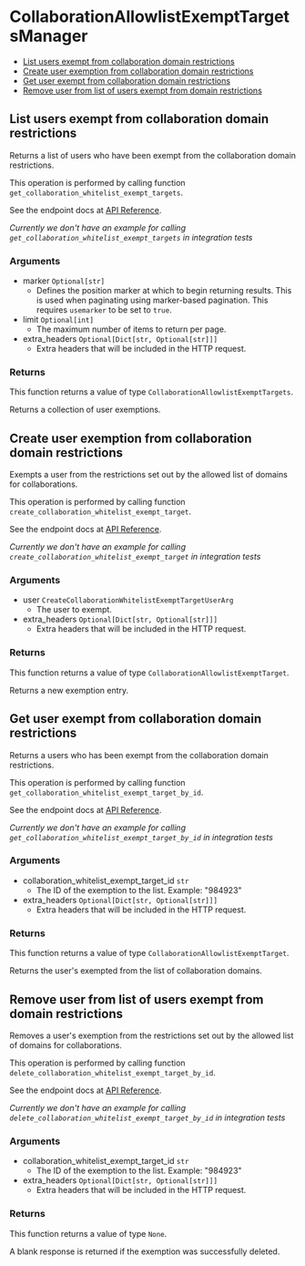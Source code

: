 # CollaborationAllowlistExemptTargetsManager

- [List users exempt from collaboration domain restrictions](#list-users-exempt-from-collaboration-domain-restrictions)
- [Create user exemption from collaboration domain restrictions](#create-user-exemption-from-collaboration-domain-restrictions)
- [Get user exempt from collaboration domain restrictions](#get-user-exempt-from-collaboration-domain-restrictions)
- [Remove user from list of users exempt from domain restrictions](#remove-user-from-list-of-users-exempt-from-domain-restrictions)

## List users exempt from collaboration domain restrictions

Returns a list of users who have been exempt from the collaboration
domain restrictions.

This operation is performed by calling function `get_collaboration_whitelist_exempt_targets`.

See the endpoint docs at
[API Reference](https://developer.box.com/reference/get-collaboration-whitelist-exempt-targets/).

_Currently we don't have an example for calling `get_collaboration_whitelist_exempt_targets` in integration tests_

### Arguments

- marker `Optional[str]`
  - Defines the position marker at which to begin returning results. This is used when paginating using marker-based pagination. This requires `usemarker` to be set to `true`.
- limit `Optional[int]`
  - The maximum number of items to return per page.
- extra_headers `Optional[Dict[str, Optional[str]]]`
  - Extra headers that will be included in the HTTP request.

### Returns

This function returns a value of type `CollaborationAllowlistExemptTargets`.

Returns a collection of user exemptions.

## Create user exemption from collaboration domain restrictions

Exempts a user from the restrictions set out by the allowed list of domains
for collaborations.

This operation is performed by calling function `create_collaboration_whitelist_exempt_target`.

See the endpoint docs at
[API Reference](https://developer.box.com/reference/post-collaboration-whitelist-exempt-targets/).

_Currently we don't have an example for calling `create_collaboration_whitelist_exempt_target` in integration tests_

### Arguments

- user `CreateCollaborationWhitelistExemptTargetUserArg`
  - The user to exempt.
- extra_headers `Optional[Dict[str, Optional[str]]]`
  - Extra headers that will be included in the HTTP request.

### Returns

This function returns a value of type `CollaborationAllowlistExemptTarget`.

Returns a new exemption entry.

## Get user exempt from collaboration domain restrictions

Returns a users who has been exempt from the collaboration
domain restrictions.

This operation is performed by calling function `get_collaboration_whitelist_exempt_target_by_id`.

See the endpoint docs at
[API Reference](https://developer.box.com/reference/get-collaboration-whitelist-exempt-targets-id/).

_Currently we don't have an example for calling `get_collaboration_whitelist_exempt_target_by_id` in integration tests_

### Arguments

- collaboration_whitelist_exempt_target_id `str`
  - The ID of the exemption to the list. Example: "984923"
- extra_headers `Optional[Dict[str, Optional[str]]]`
  - Extra headers that will be included in the HTTP request.

### Returns

This function returns a value of type `CollaborationAllowlistExemptTarget`.

Returns the user's exempted from the list of collaboration domains.

## Remove user from list of users exempt from domain restrictions

Removes a user's exemption from the restrictions set out by the allowed list
of domains for collaborations.

This operation is performed by calling function `delete_collaboration_whitelist_exempt_target_by_id`.

See the endpoint docs at
[API Reference](https://developer.box.com/reference/delete-collaboration-whitelist-exempt-targets-id/).

_Currently we don't have an example for calling `delete_collaboration_whitelist_exempt_target_by_id` in integration tests_

### Arguments

- collaboration_whitelist_exempt_target_id `str`
  - The ID of the exemption to the list. Example: "984923"
- extra_headers `Optional[Dict[str, Optional[str]]]`
  - Extra headers that will be included in the HTTP request.

### Returns

This function returns a value of type `None`.

A blank response is returned if the exemption was
successfully deleted.
